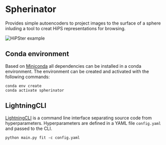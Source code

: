 # Spherinator

Provides simple autoencoders to project images to the surface of a sphere inluding a tool to creat HiPS representations for browsing.

![HiPSter example](efigi.png "Example of autoencoded HiPS tiling for efigi data of nearby galaxies in SDSS")


## Conda environment

Based on [Miniconda](https://docs.conda.io/en/latest/miniconda.html) all dependencies can be installed in a conda environment. The environment can be created and activated with the following commands:

```
conda env create
conda activate spherinator
```

## LightningCLI

[LightningCLI](https://lightning.ai/docs/pytorch/latest/cli/lightning_cli.html#lightning-cli) is a command line interface separating source code from hyperparameters. Hyperparameters are defined in a YAML file `config.yaml` and passed to the CLI.

```
python main.py fit -c config.yaml
```
